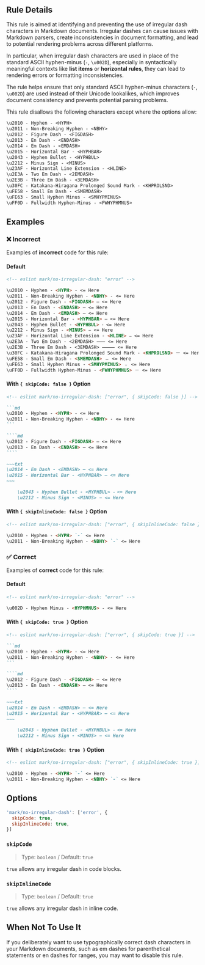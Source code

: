 <!-- markdownlint-disable-next-line no-inline-html first-line-h1 -->
<header v-html="$frontmatter.rule"></header>

## Rule Details

This rule is aimed at identifying and preventing the use of irregular dash characters in Markdown documents. Irregular dashes can cause issues with Markdown parsers, create inconsistencies in document formatting, and lead to potential rendering problems across different platforms.

In particular, when irregular dash characters are used in place of the standard ASCII hyphen-minus (`-`, `\u002D`), especially in syntactically meaningful contexts like **list items** or **horizontal rules**, they can lead to rendering errors or formatting inconsistencies.

The rule helps ensure that only standard ASCII hyphen-minus characters (`-`, `\u002D`) are used instead of their Unicode lookalikes, which improves document consistency and prevents potential parsing problems.

This rule disallows the following characters except where the options allow:

```txt
\u2010 - Hyphen - <HYPH>
\u2011 - Non-Breaking Hyphen - <NBHY>
\u2012 - Figure Dash - <FIGDASH>
\u2013 - En Dash - <ENDASH>
\u2014 - Em Dash - <EMDASH>
\u2015 - Horizontal Bar - <HYPHBAR>
\u2043 - Hyphen Bullet - <HYPHBUL>
\u2212 - Minus Sign - <MINUS>
\u23AF - Horizontal Line Extension - <HLINE>
\u2E3A - Two Em Dash - <2EMDASH>
\u2E3B - Three Em Dash - <3EMDASH>
\u30FC - Katakana-Hiragana Prolonged Sound Mark - <KHPROLSND>
\uFE58 - Small Em Dash - <SMEMDASH>
\uFE63 - Small Hyphen Minus - <SMHYPMINUS>
\uFF0D - Fullwidth Hyphen-Minus - <FWHYPHMNUS>
```

## Examples

### :x: Incorrect

Examples of **incorrect** code for this rule:

#### Default

```md eslint-check
<!-- eslint mark/no-irregular-dash: "error" -->

\u2010 - Hyphen - <HYPH> ‐ <= Here
\u2011 - Non-Breaking Hyphen - <NBHY> ‑ <= Here
\u2012 - Figure Dash - <FIGDASH> ‒ <= Here
\u2013 - En Dash - <ENDASH> – <= Here
\u2014 - Em Dash - <EMDASH> — <= Here
\u2015 - Horizontal Bar - <HYPHBAR> ― <= Here
\u2043 - Hyphen Bullet - <HYPHBUL> ⁃ <= Here
\u2212 - Minus Sign - <MINUS> − <= Here
\u23AF - Horizontal Line Extension - <HLINE> ⎯ <= Here
\u2E3A - Two Em Dash - <2EMDASH> ⸺ <= Here
\u2E3B - Three Em Dash - <3EMDASH> ⸻ <= Here
\u30FC - Katakana-Hiragana Prolonged Sound Mark - <KHPROLSND> ー <= Here
\uFE58 - Small Em Dash - <SMEMDASH> ﹘ <= Here
\uFE63 - Small Hyphen Minus - <SMHYPMINUS> ﹣ <= Here
\uFF0D - Fullwidth Hyphen-Minus - <FWHYPHMNUS> － <= Here
```

#### With `{ skipCode: false }` Option

`````md eslint-check
<!-- eslint mark/no-irregular-dash: ["error", { skipCode: false }] -->

```md
\u2010 - Hyphen - <HYPH> ‐ <= Here
\u2011 - Non-Breaking Hyphen - <NBHY> ‑ <= Here
```

````md
\u2012 - Figure Dash - <FIGDASH> ‒ <= Here
\u2013 - En Dash - <ENDASH> – <= Here
````

~~~txt
\u2014 - Em Dash - <EMDASH> — <= Here
\u2015 - Horizontal Bar - <HYPHBAR> ― <= Here
~~~

    \u2043 - Hyphen Bullet - <HYPHBUL> ⁃ <= Here
    \u2212 - Minus Sign - <MINUS> − <= Here
`````

#### With `{ skipInlineCode: false }` Option

```md eslint-check
<!-- eslint mark/no-irregular-dash: ["error", { skipInlineCode: false }] -->

\u2010 - Hyphen - <HYPH> `‐` <= Here
\u2011 - Non-Breaking Hyphen - <NBHY> `‑` <= Here
```

### :white_check_mark: Correct

Examples of **correct** code for this rule:

#### Default

```md eslint-check
<!-- eslint mark/no-irregular-dash: "error" -->

\u002D - Hyphen Minus - <HYPHMNUS> - <= Here
```

#### With `{ skipCode: true }` Option

`````md eslint-check
<!-- eslint mark/no-irregular-dash: ["error", { skipCode: true }] -->

```md
\u2010 - Hyphen - <HYPH> ‐ <= Here
\u2011 - Non-Breaking Hyphen - <NBHY> ‑ <= Here
```

````md
\u2012 - Figure Dash - <FIGDASH> ‒ <= Here
\u2013 - En Dash - <ENDASH> – <= Here
````

~~~txt
\u2014 - Em Dash - <EMDASH> — <= Here
\u2015 - Horizontal Bar - <HYPHBAR> ― <= Here
~~~

    \u2043 - Hyphen Bullet - <HYPHBUL> ⁃ <= Here
    \u2212 - Minus Sign - <MINUS> − <= Here
`````

#### With `{ skipInlineCode: true }` Option

```md eslint-check
<!-- eslint mark/no-irregular-dash: ["error", { skipInlineCode: true }] -->

\u2010 - Hyphen - <HYPH> `‐` <= Here
\u2011 - Non-Breaking Hyphen - <NBHY> `‑` <= Here
```

## Options

```js
'mark/no-irregular-dash': ['error', {
  skipCode: true,
  skipInlineCode: true,
}]
```

### `skipCode`

> Type: `boolean` / Default: `true`

`true` allows any irregular dash in code blocks.

### `skipInlineCode`

> Type: `boolean` / Default: `true`

`true` allows any irregular dash in inline code.

## When Not To Use It

If you deliberately want to use typographically correct dash characters in your Markdown documents, such as em dashes for parenthetical statements or en dashes for ranges, you may want to disable this rule.

